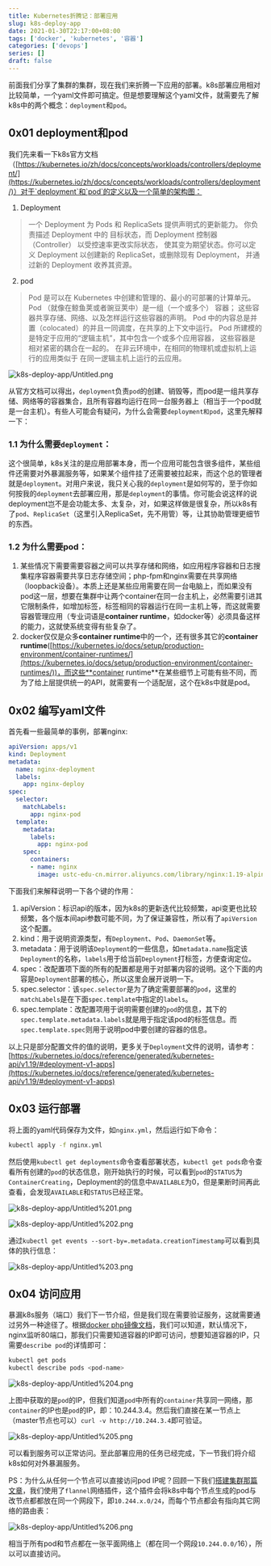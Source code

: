 ```yaml
---
title: Kubernetes折腾记：部署应用
slug: k8s-deploy-app
date: 2021-01-30T22:17:00+08:00
tags: ['docker', 'kubernetes', '容器']
categories: ['devops']
series: []
draft: false
---
```


前面我们分享了集群的集群，现在我们来折腾一下应用的部署。k8s部署应用相对比较简单，一个yaml文件即可搞定。但是想要理解这个yaml文件，就需要先了解k8s中的两个概念：`deployment`和`pod`。

## 0x01 deployment和pod

我们先来看一下k8s官方文档（[https://kubernetes.io/zh/docs/concepts/workloads/controllers/deployment/](https://kubernetes.io/zh/docs/concepts/workloads/controllers/deployment/)）对于`deployment`和`pod`的定义以及一个简单的架构图：

1. Deployment

> 一个 Deployment 为 Pods 和 ReplicaSets 提供声明式的更新能力。
你负责描述 Deployment 中的 目标状态，而 Deployment 控制器（Controller） 以受控速率更改实际状态， 使其变为期望状态。你可以定义 Deployment 以创建新的 ReplicaSet，或删除现有 Deployment， 并通过新的 Deployment 收养其资源。
> 

2. pod

> Pod 是可以在 Kubernetes 中创建和管理的、最小的可部署的计算单元。
Pod （就像在鲸鱼荚或者豌豆荚中）是一组（一个或多个） 容器； 这些容器共享存储、网络、以及怎样运行这些容器的声明。 Pod 中的内容总是并置（colocated）的并且一同调度，在共享的上下文中运行。 Pod 所建模的是特定于应用的“逻辑主机”，其中包含一个或多个应用容器， 这些容器是相对紧密的耦合在一起的。 在非云环境中，在相同的物理机或虚拟机上运行的应用类似于 在同一逻辑主机上运行的云应用。
> 

![k8s-deploy-app/Untitled.png](k8s-deploy-app/Untitled.png)

从官方文档可以得出，`deployment`负责`pod`的创建、销毁等，而pod是一组共享存储、网络等的容器集合，且所有容器均运行在同一台服务器上（相当于一个pod就是一台主机）。有些人可能会有疑问，为什么会需要`deployment和pod`，这里先解释一下：

### 1.1 为什么需要`deployment`：

这个很简单，k8s关注的是应用部署本身，而一个应用可能包含很多组件，某些组件还需要对外暴漏服务等，如果某个组件挂了还需要被拉起来，而这个总的管理者就是`deployment`。对用户来说，我只关心我的`deployment`是如何写的，至于你如何按我的`deployment`去部署应用，那是`deployment`的事情。你可能会说这样的说deployment岂不是会功能太多、太复杂，对，如果这样做是很复杂，所以k8s有了`pod`、`ReplicaSet`（这里引入ReplicaSet，先不用管）等，让其协助管理更细节的东西。

### 1.2 为什么需要pod：

1. 某些情况下需要需要容器之间可以共享存储和网络，如应用程序容器和日志搜集程序容器需要共享日志存储空间；php-fpm和nginx需要在共享网络（loopback设备）。本质上还是某些应用需要在同一台电脑上，而如果没有pod这一层，想要在集群中让两个container在同一台主机上，必然需要引进其它限制条件，如增加标签，标签相同的容器运行在同一主机上等，而这就需要容器管理应用（专业词语是**container runtime**，如docker等）必须具备这样的能力，这就使系统变得有些复杂了。
2. docker仅仅是众多**container runtime**中的一个，还有很多其它的**container runtime**([https://kubernetes.io/docs/setup/production-environment/container-runtimes/](https://kubernetes.io/docs/setup/production-environment/container-runtimes/))，而这些**container runtime**在某些细节上可能有些不同，而为了给上层提供统一的API，就需要有一个适配层，这个在k8s中就是pod。

## 0x02 编写yaml文件

首先看一些最简单的事例，部署nginx:

```yaml
apiVersion: apps/v1
kind: Deployment
metadata:
  name: nginx-deployment
  labels:
    app: nginx-deploy
spec:
  selector:
    matchLabels:
      app: nginx-pod
  template:
    metadata:
      labels:
        app: nginx-pod
    spec:
      containers:
      - name: nginx
        image: ustc-edu-cn.mirror.aliyuncs.com/library/nginx:1.19-alpine
```

下面我们来解释说明一下各个键的作用：

1. apiVersion：标识api的版本，因为k8s的更新迭代比较频繁，api变更也比较频繁，各个版本间api参数可能不同，为了保证兼容性，所以有了`apiVersion`这个配置。
2. kind：用于说明资源类型，有`Deployment`、`Pod`、`DaemonSet`等。
3. metadata：用于说明该`Deployment`的一些信息，如`metadata.name`指定该`Deployment`的名称，`labels`用于给当前`Deployment`打标签，方便查询定位。
4. spec：改配置项下面的所有的配置都是用于对部署内容的说明。这个下面的内容是`Deployment`部署的核心，所以这里会展开说明一下。
5. spec.selector：该`spec.selector`是为了确定需要部署的`pod`，这里的`matchLabels`是在下面`spec.template`中指定的`labels`。
6. spec.template：改配置项用于说明需要创建的`pod`的信息，其下的`spec.template.metadata.labels`就是用于指定该pod的标签信息。而`spec.template.spec`则用于说明pod中要创建的容器的信息。

以上只是部分配置文件的值的说明，更多关于`Deployment`文件的说明，请参考：[https://kubernetes.io/docs/reference/generated/kubernetes-api/v1.19/#deployment-v1-apps](https://kubernetes.io/docs/reference/generated/kubernetes-api/v1.19/#deployment-v1-apps)

## 0x03 运行部署

将上面的yaml代码保存为文件，如`nginx.yml`，然后运行如下命令：

```bash
kubectl apply -f nginx.yml
```

然后使用`kubectl get deployments`命令查看部署状态，`kubectl get pods`命令查看所有创建的`pod`的状态信息，刚开始执行的时候，可以看到`pod`的`STATUS`为`ContainerCreating`，Deployment的的信息中`AVAILABLE`为0，但是果断时间再此查看，会发现`AVAILABLE`和`STATUS`已经正常。

![k8s-deploy-app/Untitled%201.png](k8s-deploy-app/Untitled%201.png)

![k8s-deploy-app/Untitled%202.png](k8s-deploy-app/Untitled%202.png)

通过`kubectl get events --sort-by=.metadata.creationTimestamp`可以看到具体的执行信息：

![k8s-deploy-app/Untitled%203.png](k8s-deploy-app/Untitled%203.png)

## 0x04 访问应用

暴漏k8s服务（端口）我们下一节介绍，但是我们现在需要验证服务，这就需要通过另外一种途径了。根据[docker php镜像文档](https://hub.docker.com/_/nginx)，我们可以知道，默认情况下，nginx监听80端口，那我们只需要知道容器的IP即可访问，想要知道容器的IP，只需要`describe pod`的详情即可：

```bash
kubectl get pods
kubectl describe pods <pod-name>
```

![k8s-deploy-app/Untitled%204.png](k8s-deploy-app/Untitled%204.png)

上图中获取的是`pod`的IP，但我们知道`pod`中所有的`container`共享同一网络，那`container`的IP也是`pod`的IP，即：10.244.3.4。然后我们直接在某一节点上（master节点也可以）`curl -v http://10.244.3.4`即可验证。

![k8s-deploy-app/Untitled%205.png](k8s-deploy-app/Untitled%205.png)

可以看到服务可以正常访问。至此部署应用的任务已经完成，下一节我们将介绍k8s如何对外暴漏服务。

PS：为什么从任何一个节点可以直接访问pod IP呢？回顾一下我们[搭建集群那篇文章](https://mp.weixin.qq.com/s/rxHfBb9nMQ6MWV6okk9JMg)，我们使用了`flannel`网络插件，这个插件会将k8s中每个节点生成的pod与改节点都都放在同一个网段下，即`10.244.x.0/24`，而每个节点都会有指向其它网络的路由表：

![k8s-deploy-app/Untitled%206.png](k8s-deploy-app/Untitled%206.png)

相当于所有pod和节点都在一张平面网络上（都在同一个网段`10.244.0.0/`16），所以可以直接访问。
